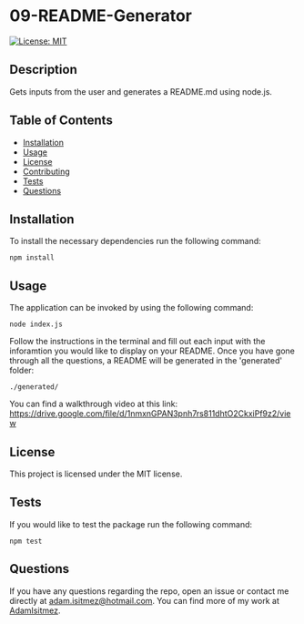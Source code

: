 # 09-README-Generator

  [![License: MIT](https://img.shields.io/badge/License-MIT-yellow.svg)](https://opensource.org/licenses/MIT)

  ## Description
  Gets inputs from the user and generates a README.md using node.js.

  ## Table of Contents
  - [Installation](#installation)
  - [Usage](#usage)
  - [License](#license)
  - [Contributing](#contributing)
  - [Tests](#tests)
  - [Questions](#questions)

  ## Installation

  To install the necessary dependencies run the following command:  
  ~~~
  npm install
  ~~~

  ## Usage
  The application can be invoked by using the following command:
  ~~~
  node index.js
  ~~~

  Follow the instructions in the terminal and fill out each input with the inforamtion you would like to display on your README. Once you have gone through all the questions, a README will be generated in the 'generated' folder:

  ~~~
  ./generated/
  ~~~

  You can find a walkthrough video at this link: https://drive.google.com/file/d/1nmxnGPAN3pnh7rs811dhtO2CkxiPf9z2/view

  ## License
  This project is licensed under the MIT license.

  ## Tests
  If you would like to test the package run the following command:  
  ~~~
  npm test
  ~~~

  ## Questions
  If you have any questions regarding the repo, open an issue or contact me directly at adam.isitmez@hotmail.com. You can find more of my work at [AdamIsitmez](https://github.com/AdamIsitmez).
